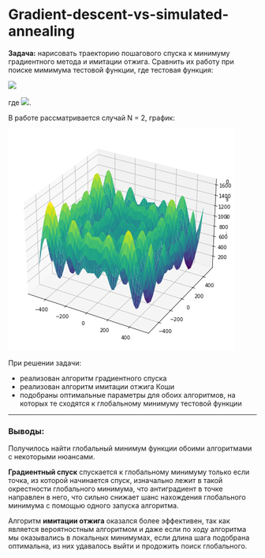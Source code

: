 # Gradient-descent-vs-simulated-annealing

**Задача:** нарисовать траекторию пошагового спуска к минимуму градиентного метода и имитации отжига. Сравнить их работу при поиске мимимума тестовой функции, где тестовая функция: 

![](https://latex.codecogs.com/svg.image?min(418.9829N&plus;\sum\limits_{i=1}^{N}(-x_i\cdot&space;sin(\sqrt{|x_i|}))),)

где ![](https://latex.codecogs.com/svg.image?-500\leq&space;x_i\leq&space;500).

В работе рассматривается случай N = 2, график: 

![Image alt](https://github.com/valerizabby/Gradient-descent-vs-simulated-annealing/raw/master/picture/3D-graphic.png)

При решении задачи:
- реализован алгоритм градиентного спуска
- реализован алгоритм имитации отжига Коши
- подобраны оптимальные параметры для обоих алгоритмов, на которых те сходятся к глобальному минимуму тестовой функции

___
### Выводы:
Получилось найти глобальный минимум функции обоими алгоритмами с некоторыми нюансами.

**Градиентный спуск** спускается к глобальному минимуму только если точка, из которой начинается спуск, изначально лежит в такой окрестности глобального минимума, что антиградиент в точке направлен в него, что сильно снижает шанс нахождения глобального минимума с помощью одного запуска алгоритма.

Алгоритм **имитации отжига** оказался более эффективен, так как является вероятностным алгоритмом и даже если по ходу алгоритма мы оказывались в локальных минимумах, если длина шага подобрана оптимальна, из них удавалось выйти и продожить поиск глобального.
